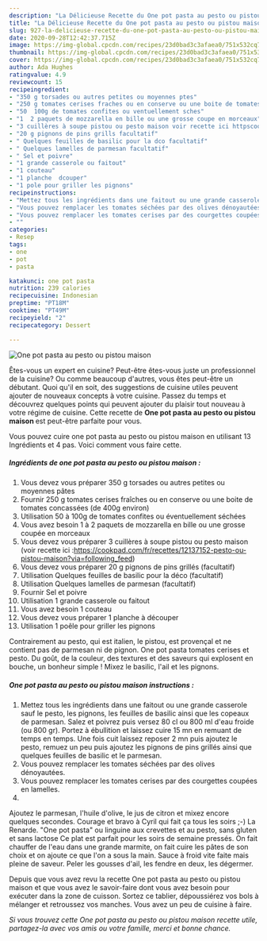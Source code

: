 ```yaml
---
description: "La Délicieuse Recette du One pot pasta au pesto ou pistou maison"
title: "La Délicieuse Recette du One pot pasta au pesto ou pistou maison"
slug: 927-la-delicieuse-recette-du-one-pot-pasta-au-pesto-ou-pistou-maison
date: 2020-09-28T12:42:37.715Z
image: https://img-global.cpcdn.com/recipes/23d0bad3c3afaea0/751x532cq70/one-pot-pasta-au-pesto-ou-pistou-maison-photo-principale-de-la-recette.jpg
thumbnail: https://img-global.cpcdn.com/recipes/23d0bad3c3afaea0/751x532cq70/one-pot-pasta-au-pesto-ou-pistou-maison-photo-principale-de-la-recette.jpg
cover: https://img-global.cpcdn.com/recipes/23d0bad3c3afaea0/751x532cq70/one-pot-pasta-au-pesto-ou-pistou-maison-photo-principale-de-la-recette.jpg
author: Ada Hughes
ratingvalue: 4.9
reviewcount: 15
recipeingredient:
- "350 g torsades ou autres petites ou moyennes ptes"
- "250 g tomates cerises fraches ou en conserve ou une boite de tomates concasses de 400g environ"
- "50  100g de tomates confites ou ventuellement sches"
- "1  2 paquets de mozzarella en bille ou une grosse coupe en morceaux"
- "3 cuillères à soupe pistou ou pesto maison voir recette ici httpscookpadcomfrrecettes12137152pestooupistoumaisonviafollowing_feed"
- "20 g pignons de pins grills facultatif"
- " Quelques feuilles de basilic pour la dco facultatif"
- " Quelques lamelles de parmesan facultatif"
- " Sel et poivre"
- "1 grande casserole ou faitout"
- "1 couteau"
- "1 planche  dcouper"
- "1 pole pour griller les pignons"
recipeinstructions:
- "Mettez tous les ingrédients dans une faitout ou une grande casserole sauf le pesto, les pignons, les feuilles de basilic ainsi que les copeaux de parmesan. Salez et poivrez puis versez 80 cl ou 800 ml d&#39;eau froide (ou 800 gr). Portez à ébullition et laissez cuire 15 mn en remuant de temps en temps. Une fois cuit laissez reposer 2 mn puis ajoutez le pesto, remuez un peu puis ajoutez les pignons de pins grillés ainsi que quelques feuilles de basilic et le parmesan."
- "Vous pouvez remplacer les tomates séchées par des olives dénoyautées."
- "Vous pouvez remplacer les tomates cerises par des courgettes coupées en lamelles."
- ""
categories:
- Resep
tags:
- one
- pot
- pasta

katakunci: one pot pasta 
nutrition: 239 calories
recipecuisine: Indonesian
preptime: "PT18M"
cooktime: "PT49M"
recipeyield: "2"
recipecategory: Dessert

---
```



![One pot pasta au pesto ou pistou maison](https://img-global.cpcdn.com/recipes/23d0bad3c3afaea0/751x532cq70/one-pot-pasta-au-pesto-ou-pistou-maison-photo-principale-de-la-recette.jpg)

Êtes-vous un expert en cuisine? Peut-être êtes-vous juste un professionnel de la cuisine? Ou comme beaucoup d'autres, vous êtes peut-être un débutant. Quoi qu'il en soit, des suggestions de cuisine utiles peuvent ajouter de nouveaux concepts à votre cuisine. Passez du temps et découvrez quelques points qui peuvent ajouter du plaisir tout nouveau à votre régime de cuisine. Cette recette de <strong> One pot pasta au pesto ou pistou maison </strong> est peut-être parfaite pour vous.

<!--inarticleads1-->

Vous pouvez cuire one pot pasta au pesto ou pistou maison en utilisant 13 Ingrédients et 4 pas. Voici comment vous faire cette.

##### Ingrédients de one pot pasta au pesto ou pistou maison :

1. Vous devez vous préparer 350 g torsades ou autres petites ou moyennes pâtes
1. Fournir 250 g tomates cerises fraîches ou en conserve ou une boite de tomates concassées (de 400g environ)
1. Utilisation 50 à 100g de tomates confites ou éventuellement séchées
1. Vous avez besoin 1 à 2 paquets de mozzarella en bille ou une grosse coupée en morceaux
1. Vous devez vous préparer 3 cuillères à soupe pistou ou pesto maison (voir recette ici :https://cookpad.com/fr/recettes/12137152-pesto-ou-pistou-maison?via=following_feed)
1. Vous devez vous préparer 20 g pignons de pins grillés (facultatif)
1. Utilisation  Quelques feuilles de basilic pour la déco (facultatif)
1. Utilisation  Quelques lamelles de parmesan (facultatif)
1. Fournir  Sel et poivre
1. Utilisation 1 grande casserole ou faitout
1. Vous avez besoin 1 couteau
1. Vous devez vous préparer 1 planche à découper
1. Utilisation 1 poêle pour griller les pignons


Contrairement au pesto, qui est italien, le pistou, est provençal et ne contient pas de parmesan ni de pignon. One pot pasta tomates cerises et pesto. Du goût, de la couleur, des textures et des saveurs qui explosent en bouche, un bonheur simple ! Mixez le basilic, l&#39;ail et les pignons. 

<!--inarticleads2-->

##### One pot pasta au pesto ou pistou maison instructions :

1. Mettez tous les ingrédients dans une faitout ou une grande casserole sauf le pesto, les pignons, les feuilles de basilic ainsi que les copeaux de parmesan. Salez et poivrez puis versez 80 cl ou 800 ml d&#39;eau froide (ou 800 gr). Portez à ébullition et laissez cuire 15 mn en remuant de temps en temps. Une fois cuit laissez reposer 2 mn puis ajoutez le pesto, remuez un peu puis ajoutez les pignons de pins grillés ainsi que quelques feuilles de basilic et le parmesan.
1. Vous pouvez remplacer les tomates séchées par des olives dénoyautées.
1. Vous pouvez remplacer les tomates cerises par des courgettes coupées en lamelles.
1. 


Ajoutez le parmesan, l&#39;huile d&#39;olive, le jus de citron et mixez encore quelques secondes. Courage et bravo à Cyril qui fait ça tous les soirs ;-) La Renarde. &#34;One pot pasta&#34; ou linguine aux crevettes et au pesto, sans gluten et sans lactose Ce plat est parfait pour les soirs de semaine pressés. On fait chauffer de l&#39;eau dans une grande marmite, on fait cuire les pâtes de son choix et on ajoute ce que l&#39;on a sous la main. Sauce à froid vite faite mais pleine de saveur. Peler les gousses d&#39;ail, les fendre en deux, les dégermer. 

<!--inarticleads1-->

<p>
Depuis que vous avez revu la recette One pot pasta au pesto ou pistou maison et que vous avez le savoir-faire dont vous avez besoin pour exécuter dans la zone de cuisson. Sortez ce tablier, dépoussiérez vos bols à mélanger et retroussez vos manches. Vous avez un peu de cuisine à faire.
</p>

<p>
<i>Si vous trouvez cette One pot pasta au pesto ou pistou maison recette utile, partagez-la avec vos amis ou votre famille, merci et bonne chance.</i>
</p>
